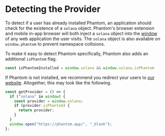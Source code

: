 # Detecting the Provider

To detect if a user has already installed Phantom, an application should check for the existence of a `solana` object. Phantom's browser extension and mobile in-app browser will both inject a `solana` object into the [window](https://developer.mozilla.org/en-US/docs/Web/API/Window) of any web application the user visits. The `solana` object is also available on `window.phantom` to prevent namespace collisions.

To make it easy to detect Phantom specifically, Phantom also adds an additional `isPhantom` flag.

```javascript
const isPhantomInstalled = window.solana && window.solana.isPhantom
```

If Phantom is not installed, we recommend you redirect your users to [our website](https://phantom.app). Altogether, this may look like the following.

```javascript
const getProvider = () => {
  if ("solana" in window) {
    const provider = window.solana;
    if (provider.isPhantom) {
      return provider;
    }
  }
  window.open("https://phantom.app/", "_blank");
};
```
